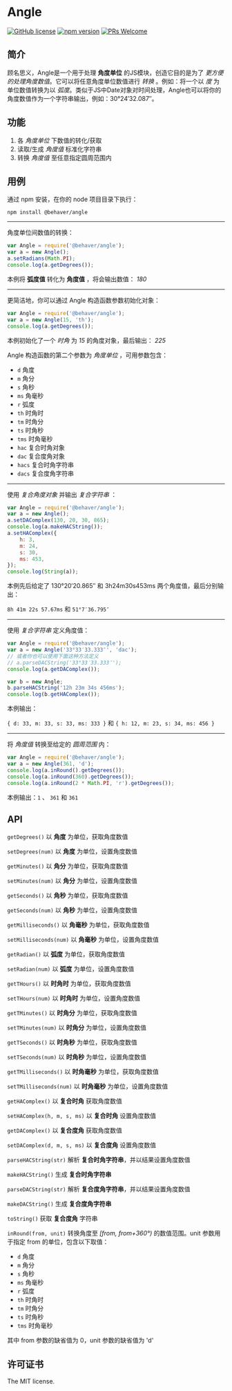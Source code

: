 # Angle

[![GitHub license](https://img.shields.io/badge/license-MIT-brightgreen.svg)](#) [![npm version](https://img.shields.io/npm/v/react.svg?style=flat)](https://www.npmjs.com/package/@behaver/angle) [![PRs Welcome](https://img.shields.io/badge/PRs-welcome-brightgreen.svg)](#)

## 简介

顾名思义，Angle是一个用于处理 **角度单位** 的JS模块，创造它目的是为了 *更方便的处理角度数值*。它可以将任意角度单位数值进行 *转换* 。例如：将一个以 *度* 为单位数值转换为以 *弧度*。类似于JS中Date对象对时间处理，Angle也可以将你的角度数值作为一个字符串输出，例如：30°24′32.087″。

## 功能

1. 各 *角度单位* 下数值的转化/获取
2. 读取/生成 *角度值* 标准化字符串
3. 转换 *角度值* 至任意指定圆周范围内

## 用例

通过 npm 安装，在你的 node 项目目录下执行：

`npm install @behaver/angle`

-----

角度单位间数值的转换：

```js
var Angle = require('@behaver/angle');
var a = new Angle();
a.setRadians(Math.PI);
console.log(a.getDegrees());
```

本例将 **弧度值** 转化为 **角度值** ，将会输出数值： *180*

-----

更简洁地，你可以通过 Angle 构造函数参数初始化对象：

```js
var Angle = require('@behaver/angle');
var a = new Angle(15, 'th');
console.log(a.getDegrees());
```

本例初始化了一个 *时角* 为 *15* 的角度对象，最后输出： *225*

Angle 构造函数的第二个参数为 *角度单位* ，可用参数包含：

* `d` 角度
* `m` 角分
* `s` 角秒
* `ms` 角毫秒
* `r` 弧度
* `th` 时角时
* `tm` 时角分
* `ts` 时角秒
* `tms` 时角毫秒
* `hac` 复合时角对象
* `dac` 复合度角对象
* `hacs` 复合时角字符串
* `dacs` 复合度角字符串

-----

使用 *复合角度对象* 并输出 *复合字符串* ：

```js
var Angle = require('@behaver/angle');
var a = new Angle();
a.setDAComplex(130, 20, 30, 865);
console.log(a.makeHACString());
a.setHAComplex({
	h: 3,
	m: 24,
	s: 30,
	ms: 453,
});
console.log(String(a));
```

本例先后给定了 130°20′20.865″ 和 3h24m30s453ms 两个角度值，最后分别输出：

`8h 41m 22s 57.67ms` 和 `51°7′36.795″`

---

使用 *复合字符串* 定义角度值：

```js
var Angle = require('@behaver/angle');
var a = new Angle('33°33′33.333″', 'dac');
// 或者你也可以使用下面这种方法定义
// a.parseDACString('33°33′33.333″');
console.log(a.getDAComplex());

var b = new Angle;
b.parseHACString('12h 23m 34s 456ms');
console.log(b.getHAComplex());
```

本例输出：

`{ d: 33, m: 33, s: 33, ms: 333 }` 和 `{ h: 12, m: 23, s: 34, ms: 456 }`

---

将 *角度值* 转换至给定的 *圆周范围* 内：

```js
var Angle = require('@behaver/angle');
var a = new Angle(361, 'd');
console.log(a.inRound().getDegrees());
console.log(a.inRound(360).getDegrees());
console.log(a.inRound(2 * Math.PI, 'r').getDegrees());
```

本例输出：`1` 、 `361` 和 `361`

## API

`getDegrees()`
以 **角度** 为单位，获取角度数值

`setDegrees(num)`
以 **角度** 为单位，设置角度数值

`getMinutes()`
以 **角分** 为单位，获取角度数值

`setMinutes(num)`
以 **角分** 为单位，设置角度数值

`getSeconds()`
以 **角秒** 为单位，获取角度数值

`getSeconds(num)`
以 **角秒** 为单位，设置角度数值

`getMilliseconds()`
以 **角毫秒** 为单位，获取角度数值

`setMilliseconds(num)`
以 **角毫秒** 为单位，设置角度数值

`getRadian()`
以 **弧度** 为单位，获取角度数值

`setRadian(num)`
以 **弧度** 为单位，设置角度数值

`getTHours()`
以 **时角时** 为单位，获取角度数值

`setTHours(num)`
以 **时角时** 为单位，设置角度数值

`getTMinutes()`
以 **时角分** 为单位，获取角度数值

`setTMinutes(num)`
以 **时角分** 为单位，设置角度数值

`getTSeconds()`
以 **时角秒** 为单位，获取角度数值

`setTSeconds(num)`
以 **时角秒** 为单位，设置角度数值

`getTMilliseconds()`
以 **时角毫秒** 为单位，获取角度数值

`setTMilliseconds(num)`
以 **时角毫秒** 为单位，设置角度数值

`getHAComplex()`
以 **复合时角** 获取角度数值

`setHAComplex(h, m, s, ms)`
以 **复合时角** 设置角度数值

`getDAComplex()`
以 **复合度角** 获取角度数值

`setDAComplex(d, m, s, ms)`
以 **复合度角** 设置角度数值

`parseHACString(str)`
解析 **复合时角字符串**，并以结果设置角度数值

`makeHACString()`
生成 **复合时角字符串**

`parseDACString(str)`
解析 **复合度角字符串**，并以结果设置角度数值

`makeDACString()`
生成 **复合度角字符串**

`toString()`
获取 **复合度角** 字符串

`inRound(from, unit)`
转换角度至 *[from, from+360°)* 的数值范围。unit 参数用于指定 from 的单位，包含以下取值：

* `d` 角度
* `m` 角分
* `s` 角秒
* `ms` 角毫秒
* `r` 弧度
* `th` 时角时
* `tm` 时角分
* `ts` 时角秒
* `tms` 时角毫秒

其中 from 参数的缺省值为 0，unit 参数的缺省值为 'd'

## 许可证书

The MIT license.